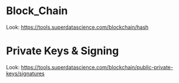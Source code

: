 # Block_Chain
Look: https://tools.superdatascience.com/blockchain/hash

# Private Keys & Signing
Look: https://tools.superdatascience.com/blockchain/public-private-keys/signatures
 
